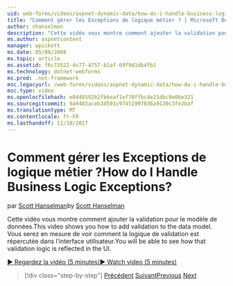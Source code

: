 ```yaml
---
uid: web-forms/videos/aspnet-dynamic-data/how-do-i-handle-business-logic-exceptions
title: "Comment gérer les Exceptions de logique métier ? | Microsoft Docs"
author: shanselman
description: "Cette vidéo vous montre comment ajouter la validation pour le modèle de données. Vous serez en mesure de voir comment la logique de validation est répercutée dans l’interface utilisateur."
ms.author: aspnetcontent
manager: wpickett
ms.date: 05/08/2008
ms.topic: article
ms.assetid: f6c73522-4c77-4757-b1af-69f9d1db4fb1
ms.technology: dotnet-webforms
ms.prod: .net-framework
msc.legacyurl: /web-forms/videos/aspnet-dynamic-data/how-do-i-handle-business-logic-exceptions
msc.type: video
ms.openlocfilehash: e8448592b2fb6eaf1ef70ffbc4e21dbc9e0be321
ms.sourcegitcommit: 9a9483aceb34591c97451997036a9120c3fe2baf
ms.translationtype: MT
ms.contentlocale: fr-FR
ms.lasthandoff: 11/10/2017
---
```

<a name="how-do-i-handle-business-logic-exceptions"></a><span data-ttu-id="81dcb-105">Comment gérer les Exceptions de logique métier ?</span><span class="sxs-lookup"><span data-stu-id="81dcb-105">How do I Handle Business Logic Exceptions?</span></span>
====================
<span data-ttu-id="81dcb-106">par [Scott Hanselman](https://github.com/shanselman)</span><span class="sxs-lookup"><span data-stu-id="81dcb-106">by [Scott Hanselman](https://github.com/shanselman)</span></span>

<span data-ttu-id="81dcb-107">Cette vidéo vous montre comment ajouter la validation pour le modèle de données.</span><span class="sxs-lookup"><span data-stu-id="81dcb-107">This video shows you how to add validation to the data model.</span></span> <span data-ttu-id="81dcb-108">Vous serez en mesure de voir comment la logique de validation est répercutée dans l’interface utilisateur.</span><span class="sxs-lookup"><span data-stu-id="81dcb-108">You will be able to see how that validation logic is reflected in the UI.</span></span>

[<span data-ttu-id="81dcb-109">&#9654; Regardez la vidéo (5 minutes)</span><span class="sxs-lookup"><span data-stu-id="81dcb-109">&#9654; Watch video (5 minutes)</span></span>](https://channel9.msdn.com/Blogs/ASP-NET-Site-Videos/how-do-i-handle-business-logic-exceptions)

>[!div class="step-by-step"]
<span data-ttu-id="81dcb-110">[Précédent](how-do-i-change-how-my-fields-render.md)
[Suivant](how-do-i-make-custom-pages.md)</span><span class="sxs-lookup"><span data-stu-id="81dcb-110">[Previous](how-do-i-change-how-my-fields-render.md)
[Next](how-do-i-make-custom-pages.md)</span></span>
